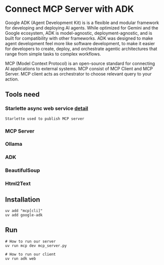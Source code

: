 # Connect MCP Server with ADK
Google ADK (Agent Development Kit) is is a flexible and modular framework for developing and deploying AI agents. While optimized for Gemini and the Google ecosystem, ADK is model-agnostic, deployment-agnostic, and is built for compatibility with other frameworks. ADK was designed to make agent development feel more like software development, to make it easier for developers to create, deploy, and orchestrate agentic architectures that range from simple tasks to complex workflows.

MCP (Model Context Protocol) is an open-source standard for connecting AI applications to external systems. MCP consist of MCP Client and MCP Server. MCP client acts as orchestrator to choose relevant query to your action.

## Tools need
### Starlette async web service [detail](https://www.starlette.dev/)
    Starlette used to publish MCP server 
### MCP Server
### Ollama
### ADK
### BeautifulSoup
### Html2Text

## Installation
```
uv add "mcp[cli]"
uv add google-adk
```

## Run
```
# How to run our server
uv run mcp dev mcp_server.py

# How to run our client
uv run adk web
```
